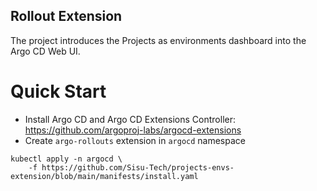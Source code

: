 Rollout Extension
-----------------

The project introduces the Projects as environments dashboard into the Argo CD Web UI.

# Quick Start

- Install Argo CD and Argo CD Extensions Controller: https://github.com/argoproj-labs/argocd-extensions
- Create `argo-rollouts` extension in `argocd` namespace

```
kubectl apply -n argocd \
    -f https://github.com/Sisu-Tech/projects-envs-extension/blob/main/manifests/install.yaml
```
